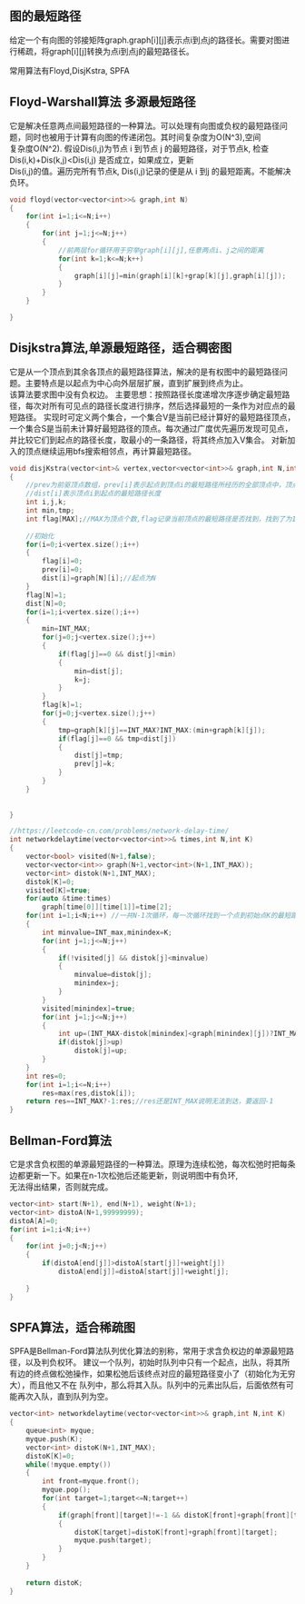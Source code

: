 ## 图的最短路径


给定一个有向图的邻接矩阵graph.graph[i][j]表示点i到点j的路径长。需要对图进行稀疏，将graph[i][j]转换为点i到点j的最短路径长。

常用算法有Floyd,DisjKstra, SPFA

## Floyd-Warshall算法 多源最短路径

它是解决任意两点间最短路径的一种算法。可以处理有向图或负权的最短路径问题，同时也被用于计算有向图的传递闭包。其时间复杂度为O(N^3),空间\
复杂度O(N^2). 假设Dis(i,j)为节点 i 到节点 j 的最短路径，对于节点k, 检查 Dis(i,k)+Dis(k,j)<Dis(i,j) 是否成立，如果成立，更新\
Dis(i,j)的值。遍历完所有节点k, Dis(i,j)记录的便是从 i 到j 的最短距离。不能解决负环。

```C++
void floyd(vector<vector<int>>& graph,int N)
{
    for(int i=1;i<=N;i++)
    {
        for(int j=1;j<=N;j++)
        {
            //前两层for循环用于穷举graph[i][j],任意两点i、j之间的距离
            for(int k=1;k<=N;k++)
            {
                graph[i][j]=min(graph[i][k]+grap[k][j],graph[i][j]);
            }
        }
    }

}
```

## Disjkstra算法,单源最短路径，适合稠密图

它是从一个顶点到其余各顶点的最短路径算法，解决的是有权图中的最短路径问题。主要特点是以起点为中心向外层层扩展，直到扩展到终点为止。\
该算法要求图中没有负权边。
主要思想：按照路径长度递增次序逐步确定最短路径，每次对所有可见点的路径长度进行排序，然后选择最短的一条作为对应点的最短路径。
实现时可定义两个集合，一个集合V是当前已经计算好的最短路径顶点，一个集合S是当前未计算好最短路径的顶点。每次通过广度优先遍历发现可见点，并比较它们到起点的路径长度，取最小的一条路径，将其终点加入V集合。
对新加入的顶点继续运用bfs搜索相邻点，再计算最短路径。
```C++
void disjKstra(vector<int>& vertex,vector<vector<int>>& graph,int N,int prev[],int dist[])//graph为邻接矩阵，N为节点数，K为起始节点
{
    //prev为前驱顶点数组，prev[i]表示起点到顶点i的最短路径所经历的全部顶点中，顶点i前面的点
    //dist[i]表示顶点i到起点的最短路径长度
    int i,j,k;
    int min,tmp;
    int flag[MAX];//MAX为顶点个数,flag记录当前顶点的最短路径是否找到，找到了为1，没找到为0
    
    //初始化
    for(i=0;i<vertex.size();i++)
    {
        flag[i]=0;
        prev[i]=0;
        dist[i]=graph[N][i];//起点为N
    }
    flag[N]=1;
    dist[N]=0;
    for(i=1;i<vertex.size();i++)
    {
        min=INT_MAX;
        for(j=0;j<vertex.size();j++)
        {
            if(flag[j]==0 && dist[j]<min)
            {
                min=dist[j];
                k=j;
            }
        }
        flag[k]=1;
        for(j=0;j<vertex.size();j++)
        {
            tmp=graph[k][j]==INT_MAX?INT_MAX:(min+graph[k][j]);
            if(flag[j]==0 && tmp<dist[j])
            {
                dist[j]=tmp;
                prev[j]=k;
            }
        }
    }
    
    
}

//https://leetcode-cn.com/problems/network-delay-time/
int networkdelaytime(vector<vector<int>>& times,int N,int K)
{
    vector<bool> visited(N+1,false);
    vector<vector<int>> graph(N+1,vector<int>(N+1,INT_MAX));
    vector<int> distok(N+1,INT_MAX);
    distok[K]=0;
    visited[K]=true;
    for(auto &time:times)
        graph[time[0]][time[1]]=time[2];
    for(int i=1;i<N;i++) //一共N-1次循环，每一次循环找到一个点到初始点K的最短距离
    {
        int minvalue=INT_max,minindex=K;
        for(int j=1;j<=N;j++)
        {
            if(!visited[j] && distok[j]<minvalue)
            {
                minvalue=distok[j];
                minindex=j;
            }
        }
        visited[minindex]=true;
        for(int j=1;j<=N;j++)
        {
            int up=(INT_MAX-distok[minindex]<graph[minindex][j])?INT_MAX:distok[minindex]+graph[minindex][j];
            if(distok[j]>up)
                distok[j]=up;
        }
    }
    int res=0;
    for(int i=1;i<=N;i++)
        res=max(res,distok[i]);
    return res==INT_MAX?-1:res;//res还是INT_MAX说明无法到达，要返回-1
}
```

## Bellman-Ford算法

它是求含负权图的单源最短路径的一种算法。原理为连续松弛，每次松弛时把每条边都更新一下。如果在n-1次松弛后还能更新，则说明图中有负环,\
无法得出结果，否则就完成。

```C++
vector<int> start(N+1), end(N+1), weight(N+1);
vector<int> distoA(N+1,99999999);
distoA[A]=0;
for(int i=1;i<N;i++)
{
    for(int j=0;j<N;j++)
    {
        if(distoA[end[j]]>distoA[start[j]]+weight[j])
            distoA[end[j]]=distoA[start[j]]+weight[j];
    
    }
}


```

## SPFA算法，适合稀疏图

SPFA是Bellman-Ford算法队列优化算法的别称，常用于求含负权边的单源最短路径，以及判负权环。
建议一个队列，初始时队列中只有一个起点，出队，将其所有边的终点做松弛操作，如果松弛后该终点对应的最短路径变小了（初始化为无穷大），而且他又不在
队列中，那么将其入队。队列中的元素出队后，后面依然有可能再次入队，直到队列为空。
```C++
vector<int> networkdelaytime(vector<vector<int>>& graph,int N,int K)
{
    queue<int> myque;
    myque.push(K);
    vector<int> distoK(N+1,INT_MAX);
    distoK[K]=0;
    while(!myque.empty())
    {
        int front=myque.front();
        myque.pop();
        for(int target=1;target<=N;target++)
        {
            if(graph[front][target]!=-1 && distoK[front]+graph[front][target]<distoK[target])
            {
                distoK[target]=distoK[front]+graph[front][target];
                myque.push(target);
            }
        }
    }
    
    return distoK;
}
```
